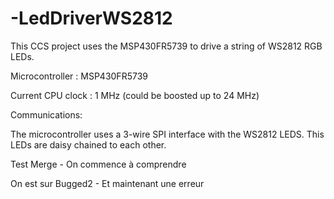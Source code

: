 # -LedDriverWS2812

This CCS project uses the MSP430FR5739 to drive a string of WS2812 RGB LEDs.

Microcontroller : MSP430FR5739

Current CPU clock : 1 MHz (could be boosted up to 24 MHz)

Communications:

The microcontroller uses a 3-wire SPI interface with the WS2812 LEDS. This LEDs are daisy chained to each other. 

Test Merge - On commence à comprendre

On est sur Bugged2 - Et maintenant une erreur